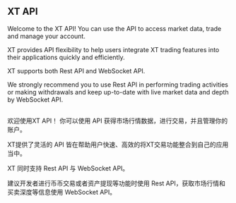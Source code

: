 ## XT API

Welcome to the XT API! You can use the API to access market data, trade and manage your account.

XT provides API flexibility to help users integrate XT trading features into their applications quickly and efficiently.

XT supports both Rest API and WebSocket API.

We strongly recommend you to use Rest API in performing trading activities or making withdrawals and keep up-to-date with live market data and depth by WebSocket API.

##

欢迎使用XT API！ 你可以使用 API 获得市场行情数据，进行交易，并且管理你的账户。

XT提供了灵活的 API 皆在帮助用户快速、高效的将XT交易功能整合到自己的应用当中。

XT 同时支持 Rest API 与 WebSocket API。

建议开发者进行币币交易或者资产提现等功能时使用 Rest API，获取市场行情和买卖深度等信息使用 WebSocket API。
